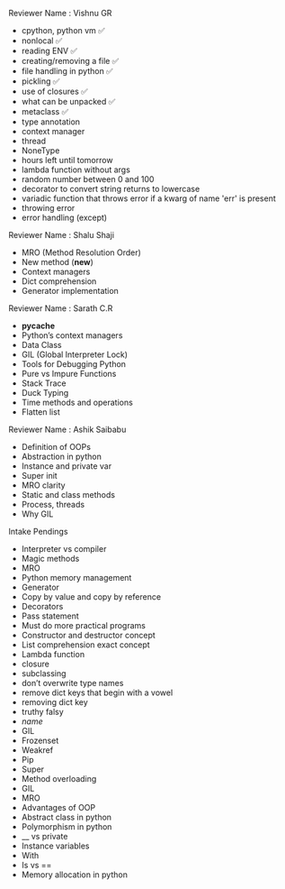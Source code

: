 Reviewer Name : Vishnu GR

- cpython, python vm ✅
- nonlocal ✅
- reading ENV ✅
- creating/removing a file ✅
- file handling in python ✅
- pickling ✅
- use of closures ✅
- what can be unpacked ✅
- metaclass ✅
- type annotation 
- context manager 
- thread 
- NoneType 
- hours left until tomorrow 
- lambda function without args 
- random number between 0 and 100 
- decorator to convert string returns to lowercase 
- variadic function that throws error if a kwarg of name 'err' is present 
- throwing error 
- error handling (except) 

Reviewer Name : Shalu Shaji

- MRO (Method Resolution Order) 
- New method (__new__) 
- Context managers 
- Dict comprehension 
- Generator implementation 

Reviewer Name : Sarath C.R

- __pycache__ 
- Python’s context managers 
- Data Class 
- GIL (Global Interpreter Lock) 
- Tools for Debugging Python 
- Pure vs Impure Functions 
- Stack Trace 
- Duck Typing 
- Time methods and operations 
- Flatten list 

Reviewer Name : Ashik Saibabu

- Definition of OOPs 
- Abstraction in python 
- Instance and private var 
- Super init 
- MRO clarity 
- Static and class methods 
- Process, threads 
- Why GIL 

Intake Pendings

- Interpreter vs compiler
- Magic methods
- MRO
- Python memory management
- Generator
- Copy by value and copy by reference
- Decorators
- Pass statement
- Must do more practical programs
- Constructor and destructor concept
- List comprehension exact concept
- Lambda function
- closure
- subclassing
- don’t overwrite type names
- remove dict keys that begin with a vowel
- removing dict key
- truthy falsy
- _name_
- GIL
- Frozenset
- Weakref
- Pip
- Super
- Method overloading
- GIL
- MRO
- Advantages of OOP
- Abstract class in python
- Polymorphism in python
- __ vs private
- Instance variables
- With
- Is vs ==
- Memory allocation in python
